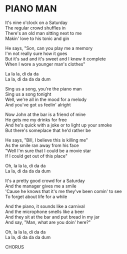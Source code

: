 # PIANO MAN

It's nine o'clock on a Saturday\
The regular crowd shuffles in\
There's an old man sitting next to me\
Makin' love to his tonic and gin

He says, "Son, can you play me a memory\
I'm not really sure how it goes\
But it's sad and it's sweet and I knew it complete\
When I wore a younger man's clothes"

La la la, di da da\
La la, di da da da dum

Sing us a song, you're the piano man\
Sing us a song tonight\
Well, we're all in the mood for a melody\
And you've got us feelin' alright

Now John at the bar is a friend of mine\
He gets me my drinks for free\
And he's quick with a joke or to light up your smoke\
But there's someplace that he'd rather be

He says, "Bill, I believe this is killing me"\
As the smile ran away from his face\
"Well I'm sure that I could be a movie star\
If I could get out of this place"

Oh, la la la, di da da\
La la, di da da da dum

It's a pretty good crowd for a Saturday\
And the manager gives me a smile\
'Cause he knows that it's me they've been comin' to see\
To forget about life for a while

And the piano, it sounds like a carnival\
And the microphone smells like a beer\
And they sit at the bar and put bread in my jar\
And say, "Man, what are you doin' here?"

Oh, la la la, di da da\
La la, di da da da dum

CHORUS
